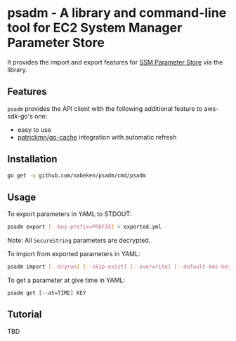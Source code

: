 # psadm - A library and command-line tool for EC2 System Manager Parameter Store

It provides the import and export features for [SSM Parameter Store](http://docs.aws.amazon.com/AWSEC2/latest/UserGuide/systems-manager-paramstore.html) via the library.

## Features

`psadm` provides the API client with the following additional feature to aws-sdk-go's one:
- easy to use
- [patrickmn/go-cache](https://github.com/patrickmn/go-cache) integration with automatic refresh

## Installation

```sh
go get -u github.com/nabeken/psadm/cmd/psadm
```

## Usage

To export parameters in YAML to STDOUT:

```sh
psadm export [--key-prefix=PREFIX] > exported.yml
```

Note: All `SecureString` parameters are decrypted.

To import from exported parameters in YAML:

```sh
psadm import [--dryrun] [--skip-exist] [--overwrite] [--default-kms-key-id=KMS-KEY-ID] exported.yml
```

To get a parameter at give time in YAML:
```
psadm get [--at=TIME] KEY
```

## Tutorial

TBD

